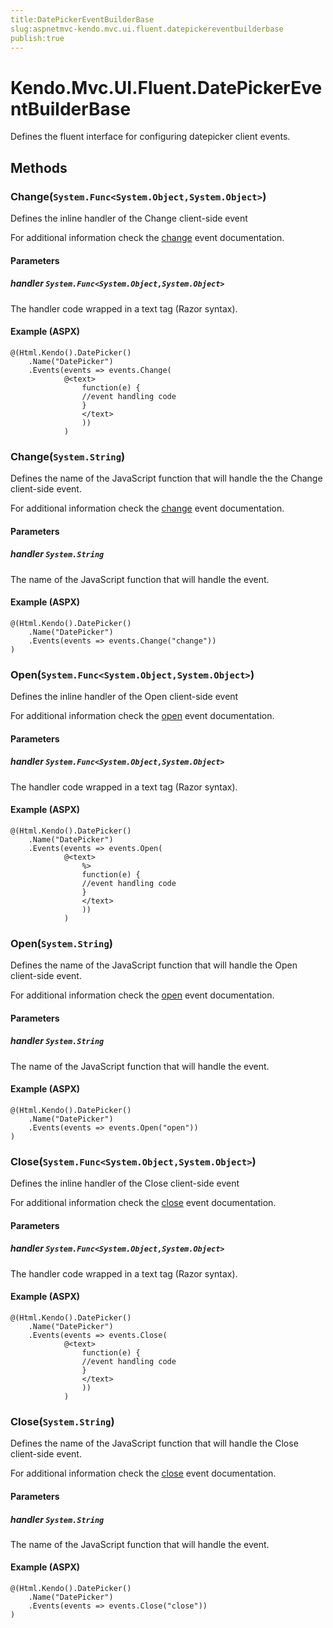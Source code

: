 ```yaml
---
title:DatePickerEventBuilderBase
slug:aspnetmvc-kendo.mvc.ui.fluent.datepickereventbuilderbase
publish:true
---
```


# Kendo.Mvc.UI.Fluent.DatePickerEventBuilderBase
Defines the fluent interface for configuring datepicker client events.



## Methods

### Change(`System.Func<System.Object,System.Object>`)
Defines the inline handler of the Change client-side event

For additional information check the [change](/kendo-ui/api/web/datepicker#events-change) event documentation.


#### Parameters

##### handler `System.Func<System.Object,System.Object>`
The handler code wrapped in a text tag (Razor syntax).




#### Example (ASPX)
    @(Html.Kendo().DatePicker()
        .Name("DatePicker")
        .Events(events => events.Change(
                @<text>
                    function(e) {
                    //event handling code
                    }
                    </text>
                    ))
                )


### Change(`System.String`)
Defines the name of the JavaScript function that will handle the the Change client-side event.

For additional information check the [change](/kendo-ui/api/web/datepicker#events-change) event documentation.


#### Parameters

##### handler `System.String`
The name of the JavaScript function that will handle the event.




#### Example (ASPX)
    @(Html.Kendo().DatePicker()
        .Name("DatePicker")
        .Events(events => events.Change("change"))
    )


### Open(`System.Func<System.Object,System.Object>`)
Defines the inline handler of the Open client-side event

For additional information check the [open](/kendo-ui/api/web/datepicker#events-open) event documentation.


#### Parameters

##### handler `System.Func<System.Object,System.Object>`
The handler code wrapped in a text tag (Razor syntax).




#### Example (ASPX)
    @(Html.Kendo().DatePicker()
        .Name("DatePicker")
        .Events(events => events.Open(
                @<text>
                    %>
                    function(e) {
                    //event handling code
                    }
                    </text>
                    ))
                )


### Open(`System.String`)
Defines the name of the JavaScript function that will handle the Open client-side event.

For additional information check the [open](/kendo-ui/api/web/datepicker#events-open) event documentation.


#### Parameters

##### handler `System.String`
The name of the JavaScript function that will handle the event.




#### Example (ASPX)
    @(Html.Kendo().DatePicker()
        .Name("DatePicker")
        .Events(events => events.Open("open"))
    )


### Close(`System.Func<System.Object,System.Object>`)
Defines the inline handler of the Close client-side event

For additional information check the [close](/kendo-ui/api/web/datepicker#events-close) event documentation.


#### Parameters

##### handler `System.Func<System.Object,System.Object>`
The handler code wrapped in a text tag (Razor syntax).




#### Example (ASPX)
    @(Html.Kendo().DatePicker()
        .Name("DatePicker")
        .Events(events => events.Close(
                @<text>
                    function(e) {
                    //event handling code
                    }
                    </text>
                    ))
                )


### Close(`System.String`)
Defines the name of the JavaScript function that will handle the Close client-side event.

For additional information check the [close](/kendo-ui/api/web/datepicker#events-close) event documentation.


#### Parameters

##### handler `System.String`
The name of the JavaScript function that will handle the event.




#### Example (ASPX)
    @(Html.Kendo().DatePicker()
        .Name("DatePicker")
        .Events(events => events.Close("close"))
    )




